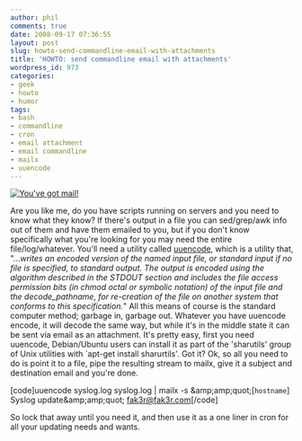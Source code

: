 ```yaml
---
author: phil
comments: true
date: 2008-09-17 07:36:55
layout: post
slug: howto-send-commandline-email-with-attachments
title: 'HOWTO: send commandline email with attachments'
wordpress_id: 973
categories:
- geek
- howto
- humor
tags:
- bash
- commandline
- cron
- email attachment
- email commandline
- mailx
- uuencode
---
```


[![You've got mail!](http://www.fak3r.com/wp-content/uploads/2008/09/emailicon.gif)](http://www.fak3r.com/wp-content/uploads/2008/09/emailicon.gif)


Are you like me, do you have scripts running on servers and you need to know what they know?  If there's output in a file you can sed/grep/awk info out of them and have them emailed to you, but if you don't know specifically what you're looking for you may need the entire file/log/whatever.  You'll need a utility called [uuencode](http://www.ss64.com/bash/uuencode.html), which is a utility that,<!-- more --> "..._writes an encoded version of the named input file, or standard input if no file is specified, to standard output. The output is encoded using the algorithm described in the STDOUT section and includes the file access permission bits (in chmod octal or symbolic notation) of the input file and the decode_pathname, for re-creation of the file on another system that conforms to this specification._"  All this means of course is the standard computer method; garbage in, garbage out.  Whatever you have uuencode encode, it will decode the same way, but while it's in the middle state it can be sent via email as an attachment.  It's pretty easy, first you need uuencode, Debian/Ubuntu users can install it as part of the 'sharutils' group of Unix utilities with `apt-get install sharurtils'.  Got it?  Ok, so all you need to do is point it to a file, pipe the resulting stream to mailx, give it a subject and destination email and you're done.

[code]uuencode syslog.log syslog.log | mailx -s &amp;amp;amp;quot;[`hostname`] Syslog update&amp;amp;amp;quot; fak3r@fak3r.com[/code]

So lock that away until you need it, and then use it as a one liner in cron for all your updating needs and wants.
